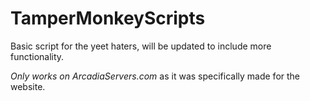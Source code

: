 # TamperMonkeyScripts
Basic script for the yeet haters, will be updated to include more functionality.

*Only works on ArcadiaServers.com* as it was specifically made for the website.
